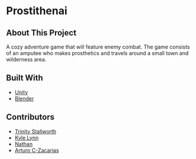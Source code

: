 # Prostithenai 

<h2>About This Project</h2>

<p> A cozy adventure game that will feature enemy combat. The game consists of an amputee who makes prosthetics and travels around a small town and wilderness area.</p>

<h2> Built With </h2>
<ul>
  <li> <a href= "https://unity.com/"> Unity </a></li>
  <li> <a href= "https://www.blender.org/"> Blender </a></li>
</ul>

<h2> Contributors </h2>
<ul>
  <li> <a href= "https://github.com/Trinity5757"> Trinity Stallworth </a></li>
  <li> <a href= "https://github.com/KyleKrack"> Kyle Lynn </a></li>
  <li> <a href= https://github.com/CSUMBNathan"> Nathan  </a></li>
  <li> <a href= "https://github.com/rumkkee"> Arturo C-Zacarias </a></li>
</ul>
